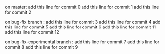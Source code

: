 
on master:
add this line for commit 0
add this line for commit 1
add this line for commit 2

on bug-fix branch :
add this line for commit 3
add this line for commit 4 
add this line for commit 5
add this line for commit 6
add this line for commit 11
add this line for commit 12

on bug-fix-experimental branch : 
add this line for commit 7
add this line for commit 8
add this line for commit 9




